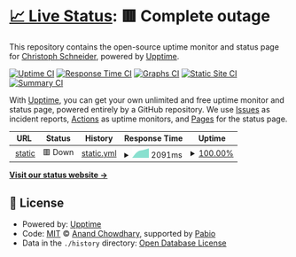 # [📈 Live Status](https://status.chjlsch.ch): <!--live status--> **🟥 Complete outage**

This repository contains the open-source uptime monitor and status page for [Christoph Schneider](https://status.chjlsch.ch), powered by [Upptime](https://github.com/upptime/upptime).

[![Uptime CI](https://github.com/chjlsch/upptime/workflows/Uptime%20CI/badge.svg)](https://github.com/chjlsch/upptime/actions?query=workflow%3A%22Uptime+CI%22)
[![Response Time CI](https://github.com/chjlsch/upptime/workflows/Response%20Time%20CI/badge.svg)](https://github.com/chjlsch/upptime/actions?query=workflow%3A%22Response+Time+CI%22)
[![Graphs CI](https://github.com/chjlsch/upptime/workflows/Graphs%20CI/badge.svg)](https://github.com/chjlsch/upptime/actions?query=workflow%3A%22Graphs+CI%22)
[![Static Site CI](https://github.com/chjlsch/upptime/workflows/Static%20Site%20CI/badge.svg)](https://github.com/chjlsch/upptime/actions?query=workflow%3A%22Static+Site+CI%22)
[![Summary CI](https://github.com/chjlsch/upptime/workflows/Summary%20CI/badge.svg)](https://github.com/chjlsch/upptime/actions?query=workflow%3A%22Summary+CI%22)

With [Upptime](https://upptime.js.org), you can get your own unlimited and free uptime monitor and status page, powered entirely by a GitHub repository. We use [Issues](https://github.com/chjlsch/upptime/issues) as incident reports, [Actions](https://github.com/chjlsch/upptime/actions) as uptime monitors, and [Pages](https://status.chjlsch.ch) for the status page.

<!--start: status pages-->
<!-- This summary is generated by Upptime (https://github.com/upptime/upptime) -->
<!-- Do not edit this manually, your changes will be overwritten -->
<!-- prettier-ignore -->
| URL | Status | History | Response Time | Uptime |
| --- | ------ | ------- | ------------- | ------ |
| <img alt="" src="https://icons.duckduckgo.com/ip3/static.chjlsch.ch.ico" height="13"> [static](https://static.chjlsch.ch) | 🟥 Down | [static.yml](https://github.com/chjlsch/upptime/commits/HEAD/history/static.yml) | <details><summary><img alt="Response time graph" src="./graphs/static/response-time-week.png" height="20"> 2091ms</summary><br><a href="https://status.chjlsch.ch/history/static"><img alt="Response time 2091" src="https://img.shields.io/endpoint?url=https%3A%2F%2Fraw.githubusercontent.com%2Fchjlsch%2Fupptime%2FHEAD%2Fapi%2Fstatic%2Fresponse-time.json"></a><br><a href="https://status.chjlsch.ch/history/static"><img alt="24-hour response time 2511" src="https://img.shields.io/endpoint?url=https%3A%2F%2Fraw.githubusercontent.com%2Fchjlsch%2Fupptime%2FHEAD%2Fapi%2Fstatic%2Fresponse-time-day.json"></a><br><a href="https://status.chjlsch.ch/history/static"><img alt="7-day response time 2091" src="https://img.shields.io/endpoint?url=https%3A%2F%2Fraw.githubusercontent.com%2Fchjlsch%2Fupptime%2FHEAD%2Fapi%2Fstatic%2Fresponse-time-week.json"></a><br><a href="https://status.chjlsch.ch/history/static"><img alt="30-day response time 2091" src="https://img.shields.io/endpoint?url=https%3A%2F%2Fraw.githubusercontent.com%2Fchjlsch%2Fupptime%2FHEAD%2Fapi%2Fstatic%2Fresponse-time-month.json"></a><br><a href="https://status.chjlsch.ch/history/static"><img alt="1-year response time 2091" src="https://img.shields.io/endpoint?url=https%3A%2F%2Fraw.githubusercontent.com%2Fchjlsch%2Fupptime%2FHEAD%2Fapi%2Fstatic%2Fresponse-time-year.json"></a></details> | <details><summary><a href="https://status.chjlsch.ch/history/static">100.00%</a></summary><a href="https://status.chjlsch.ch/history/static"><img alt="All-time uptime 100.00%" src="https://img.shields.io/endpoint?url=https%3A%2F%2Fraw.githubusercontent.com%2Fchjlsch%2Fupptime%2FHEAD%2Fapi%2Fstatic%2Fuptime.json"></a><br><a href="https://status.chjlsch.ch/history/static"><img alt="24-hour uptime 100.00%" src="https://img.shields.io/endpoint?url=https%3A%2F%2Fraw.githubusercontent.com%2Fchjlsch%2Fupptime%2FHEAD%2Fapi%2Fstatic%2Fuptime-day.json"></a><br><a href="https://status.chjlsch.ch/history/static"><img alt="7-day uptime 100.00%" src="https://img.shields.io/endpoint?url=https%3A%2F%2Fraw.githubusercontent.com%2Fchjlsch%2Fupptime%2FHEAD%2Fapi%2Fstatic%2Fuptime-week.json"></a><br><a href="https://status.chjlsch.ch/history/static"><img alt="30-day uptime 100.00%" src="https://img.shields.io/endpoint?url=https%3A%2F%2Fraw.githubusercontent.com%2Fchjlsch%2Fupptime%2FHEAD%2Fapi%2Fstatic%2Fuptime-month.json"></a><br><a href="https://status.chjlsch.ch/history/static"><img alt="1-year uptime 100.00%" src="https://img.shields.io/endpoint?url=https%3A%2F%2Fraw.githubusercontent.com%2Fchjlsch%2Fupptime%2FHEAD%2Fapi%2Fstatic%2Fuptime-year.json"></a></details>

<!--end: status pages-->

[**Visit our status website →**](https://status.chjlsch.ch)

## 📄 License

- Powered by: [Upptime](https://github.com/upptime/upptime)
- Code: [MIT](./LICENSE) © [Anand Chowdhary](https://anandchowdhary.com), supported by [Pabio](https://pabio.com)
- Data in the `./history` directory: [Open Database License](https://opendatacommons.org/licenses/odbl/1-0/)
